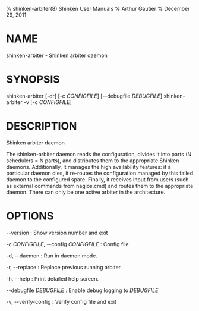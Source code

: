 % shinken-arbiter(8) Shinken User Manuals
% Arthur Gautier
% December 29, 2011

# NAME

shinken-arbiter - Shinken arbiter daemon

# SYNOPSIS

shinken-arbiter [-dr] [-c *CONFIGFILE*] [--debugfile *DEBUGFILE*]
shinken-arbiter -v [-c *CONFIGFILE*]

# DESCRIPTION

Shinken arbiter daemon

The shinken-arbiter daemon reads the configuration, divides it into parts
(N schedulers = N parts), and distributes them to the appropriate Shinken daemons.
Additionally, it manages the high availability features: if a particular daemon dies,
it re-routes the configuration managed by this failed  daemon to the configured spare.
Finally, it receives input from users (such as external commands from nagios.cmd) and
routes them to the appropriate daemon. There can only be one active arbiter in the
architecture.

# OPTIONS

\--version
:   Show version number and exit

-c *CONFIGFILE*, \--config *CONFIGFILE*
:   Config file

-d, \--daemon
:   Run in daemon mode.

-r, \--replace
:   Replace previous running arbiter.

-h, \--help
:   Print detailed help screen.

\--debugfile *DEBUGFILE*
:   Enable debug logging to *DEBUGFILE*

-v, \--verify-config
:   Verify config file and exit

